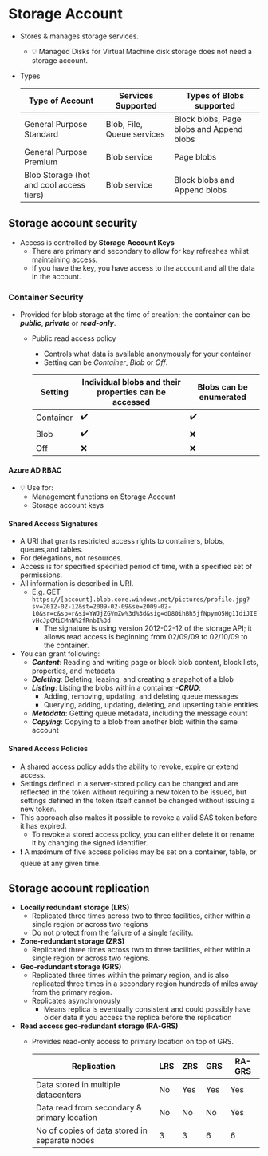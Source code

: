 # Storage Account

- Stores & manages storage services.
  - 💡 Managed Disks for Virtual Machine disk storage does not need a storage account.
- Types

  | **Type of Account** | **Services Supported** | **Types of Blobs supported** |
  | --- | --- | --- |
  | General Purpose Standard | Blob, File, Queue services | Block blobs, Page blobs and Append blobs |
  | General Purpose Premium | Blob service | Page blobs |
  | Blob Storage (hot and cool access tiers) | Blob service | Block blobs and Append blobs |

## Storage account security

- Access is controlled by **Storage Account Keys**
  - There are primary and secondary to allow for key refreshes whilst maintaining access.
  - If you have the key, you have access to the account and all the data in the account.

### Container Security

- Provided for blob storage at the time of creation; the container can be ***public***, ***private*** or ***read-only***.
  - Public read access policy
    - Controls what data is available anonymously for your container
    - Setting can be *Container*, *Blob* or *Off*.

    | Setting | Individual blobs and their properties can be accessed | Blobs can be enumerated |
    | ----- | -------------- | ------------------- |
    | Container | ✔️ | ✔️ |
    | Blob | ✔️ | ❌ |
    | Off | ❌ | ❌ |

#### Azure AD RBAC

- 💡 Use for:
  - Management functions on Storage Account
  - Storage account keys

#### Shared Access Signatures

- A URI that grants restricted access rights to containers, blobs, queues,and tables.
- For delegations, not resources.
- Access is for specified specified period of time, with a specified set of permissions.
- All information is described in URI.
  - E.g. GET `https://[account].blob.core.windows.net/pictures/profile.jpg?sv=2012-02-12&st=2009-02-09&se=2009-02-10&sr=c&sp=r&si=YWJjZGVmZw%3d%3d&sig=dD80ihBh5jfNpymO5Hg1IdiJIEvHcJpCMiCMnN%2fRnbI%3d`
    - The signature is using version 2012-02-12 of the storage API; it allows read access is beginning from 02/09/09 to 02/10/09 to the container.
- You can grant following:
  - ***Content***: Reading and writing page or block blob content, block lists, properties, and metadata
  - ***Deleting***:  Deleting, leasing, and creating a snapshot of a blob
  - ***Listing***: Listing the blobs within a container
  -***CRUD***:
    - Adding, removing, updating, and deleting queue messages
    - Querying, adding, updating, deleting, and upserting table entities
  - ***Metadata***: Getting queue metadata, including the message count
  - ***Copying***: Copying to a blob from another blob within the same account

#### Shared Access Policies

- A shared access policy adds the ability to revoke, expire or extend access.
- Settings defined in a server-stored policy can be changed and are reflected in the token without requiring a new token to be issued, but settings defined in the token itself cannot be changed without issuing a new token.
- This approach also makes it possible to revoke a valid SAS token before it has expired.
  - To revoke a stored access policy, you can either delete it or rename it by changing the signed identifier.
- ❗ A maximum of five access policies may be set on a container, table, or queue at any given time.

## Storage account replication

- **Locally redundant storage (LRS)**
  - Replicated three times across two to three facilities, either within a single region or across two regions
  - Do not protect from the failure of a single facility.
- **Zone-redundant storage (ZRS)**
  - Replicated three times across two to three facilities, either within a single region or across two regions.
- **Geo-redundant storage (GRS)**
  - Replicated three times within the primary region, and is also replicated three times in a secondary region hundreds of miles away from the primary region.
  - Replicates asynchronously
    - Means replica is eventually consistent and could possibly have older data if you access the replica before the replication
- **Read access geo-redundant storage (RA-GRS)**
  - Provides read-only access to primary location on top of GRS.

    | **Replication** | **LRS** | **ZRS** | **GRS** | **RA-GRS** |
    | --- | --- | --- | --- | --- |
    | Data stored in multiple datacenters | No | Yes | Yes | Yes |
    | Data read from secondary & primary location | No | No | No | Yes |
    | No of copies of data stored in separate nodes | 3 | 3 | 6 | 6 |
